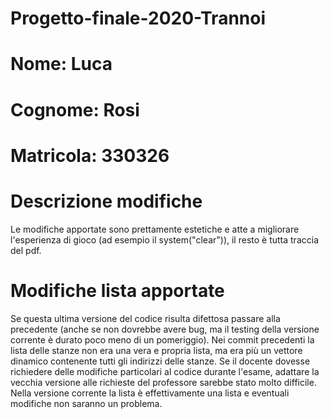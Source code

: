 # Progetto-finale-2020-Trannoi

# Nome: Luca

# Cognome: Rosi

# Matricola: 330326

# Descrizione modifiche

Le modifiche apportate sono prettamente estetiche e atte a migliorare
l'esperienza di gioco (ad esempio il system("clear")),
il resto è tutta traccia del pdf.

# Modifiche lista apportate

Se questa ultima versione del codice risulta difettosa passare alla precedente
(anche se non dovrebbe avere bug, ma il testing della versione corrente è durato poco meno di un pomeriggio).
Nei commit precedenti la lista delle stanze non era una vera e propria lista,
ma era più un vettore dinamico contenente tutti gli indirizzi delle stanze.
Se il docente dovesse richiedere delle modifiche particolari al codice durante l'esame,
adattare la vecchia versione alle richieste del professore sarebbe stato molto difficile.
Nella versione corrente la lista è effettivamente una lista e eventuali modifiche non saranno un problema.
